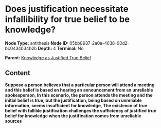 # Does justification necessitate infallibility for true belief to be knowledge?

**Node Type:** antithesis
**Node ID:** 05bb8987-2a0a-4038-90d2-bc0434b34b2b
**Depth:** 4
**Terminal:** No

**Parent:** [Knowledge as Justified True Belief](knowledge-as-justified-true-belief-synthesis-c9e46e7c-10b9-4866-9d14-1a29ea4ef1b4.md)

## Content

**Suppose a person believes that a particular person will attend a meeting and this belief is based on hearing an announcement from an unreliable spokesperson**, **In this scenario, the person attends the meeting and the initial belief is true, but the justification, being based on unreliable information, seems insufficient for knowledge**, **The existence of true belief with fallible justification challenges the sufficiency of justified true belief for knowledge when the justification comes from unreliable sources**
